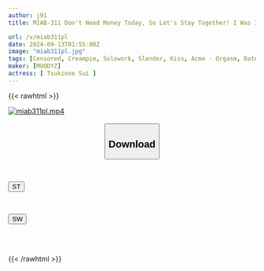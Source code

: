 ```yaml
---
author: j91
title: MIAB-311 Don't Need Money Today, So Let's Stay Together! I Was Invited By A Lounge Girl Who Only Knows Her Night Face, And We Had A Date With No Restrictions, No Money, No Extension Fee, And No Face-to-face Dating From The Morning. After That, We Had A Lot Of Creampies At The Hotel. Sui Tsukinoe

url: /v/miab311pl
date: 2024-09-13T01:55:00Z
image: "miab311pl.jpg"
tags: [Censored, Creampie, Solowork, Slender, Kiss, Acme · Orgasm, Date	]
maker: [MOODYZ]
actress: [ Tsukinoe Sui ]
---
```



{{< rawhtml >}}

<div class="video" data-videoid="RXjbv6oGRWhdelW">
    <a href="javascript:;">
        <img src="/v/miab311pl/miab311pl.jpg" width="WIDTH" height="HEIGHT" alt="miab311pl.mp4" loading="lazy">
    </a>
</div>

<script type="text/javascript" src="https://j91.asia/asset/on-demand-st.js"></script>

<br>
  <link rel="stylesheet" href="https://j91.asia/asset/bs5.css">
  
  <center>
  <button class="btn btn-primary" type="button" data-bs-toggle="collapse" data-bs-target=".multi-collapse" aria-expanded="false" aria-controls="multiCollapseExample1 multiCollapseExample2"><h2>Download</h2></button></center>
</p>
<div class="row">
  <div class="col">
    <div class="collapse multi-collapse" id="multiCollapseExample1">
      <div class="card card-body">
	      	      <br>
<div class="buttons">  
<p><a href="/v/miab311pl/st.html" target="_blank"><button class="btn-hover color-3"><i class="fa fa-download"></i> ST</button></a></p></div>
    </div>
  </div>
</div>
  <div class="col">
    <div class="collapse multi-collapse" id="multiCollapseExample2">
      <div class="card card-body">
	      <br>
<div class="buttons">
<p><a href="/v/miab311pl/sw.html" target="_blank"><button class="btn-hover color-2"><i class="fa fa-download"></i> SW</button></a></p></div>
<br><br>
      </div>
    </div>
  </div>
</div>

{{< /rawhtml >}}